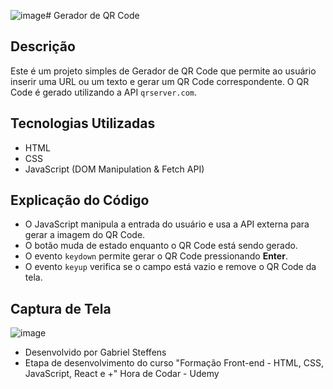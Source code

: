 ![image](https://github.com/user-attachments/assets/5973ca03-1985-4a45-9273-c8871e9dfa5e)# Gerador de QR Code

## Descrição
Este é um projeto simples de Gerador de QR Code que permite ao usuário inserir uma URL ou um texto e gerar um QR Code correspondente. O QR Code é gerado utilizando a API `qrserver.com`.

## Tecnologias Utilizadas
- HTML
- CSS
- JavaScript (DOM Manipulation & Fetch API)

## Explicação do Código
- O JavaScript manipula a entrada do usuário e usa a API externa para gerar a imagem do QR Code.
- O botão muda de estado enquanto o QR Code está sendo gerado.
- O evento `keydown` permite gerar o QR Code pressionando **Enter**.
- O evento `keyup` verifica se o campo está vazio e remove o QR Code da tela.

## Captura de Tela
![image](https://github.com/user-attachments/assets/7e23b4fb-5d8e-44a8-aca6-efbd673bf8d8)

- Desenvolvido por Gabriel Steffens
- Etapa de desenvolvimento do curso "Formação Front-end - HTML, CSS, JavaScript, React e +" Hora de Codar - Udemy

